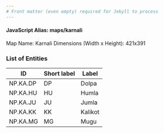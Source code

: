 ```yaml
---
# Front matter (even empty) required for Jekyll to process
---
```


#### JavaScript Alias: maps/karnali

Map Name: Karnali
Dimensions (Width x Height): 421x391






### List of Entities

ID | Short label | Label
---|---|---|
NP.KA.DP|DP|Dolpa
NP.KA.HU|HU|Humla
NP.KA.JU|JU|Jumla
NP.KA.KK|KK|Kalikot
NP.KA.MG|MG|Mugu